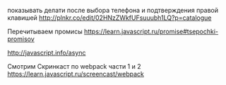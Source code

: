 показывать делати после выбора телефона и подтверждения правой клавишей
http://plnkr.co/edit/02HNzZWkfUFsuuubh1LQ?p=catalogue

Перечитываем промисы
https://learn.javascript.ru/promise#tsepochki-promisov

http://javascript.info/async

Смотрим Скринкаст по webpack части  1 и 2
https://learn.javascript.ru/screencast/webpack